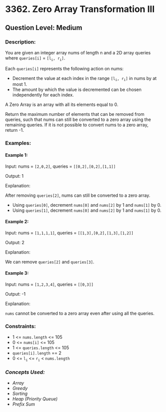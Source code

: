 # 3362. Zero Array Transformation III
## Question Level: Medium
### Description:
You are given an integer array nums of length n and a 2D array queries where `queries[i]` = `[l`<sub>`i`</sub>`, r`<sub>`i`</sub>`]`.

Each `queries[i]` represents the following action on nums:
- Decrement the value at each index in the range `[l`<sub>`i`</sub>`, r`<sub>`i`</sub>`]` in nums by at most 1.
- The amount by which the value is decremented can be chosen independently for each index.

A Zero Array is an array with all its elements equal to 0.

Return the maximum number of elements that can be removed from queries, such that nums can still be converted to a zero array using the remaining queries. If it is not possible to convert nums to a zero array, return -1.

### Examples:
#### Example 1:

Input: nums = `[2,0,2]`, queries = `[[0,2],[0,2],[1,1]]`

Output: 1

Explanation:

After removing `queries[2]`, nums can still be converted to a zero array.
- Using `queries[0]`, decrement `nums[0]` and `nums[2]` by 1 and `nums[1]` by 0.
- Using `queries[1]`, decrement `nums[0]` and `nums[2]` by 1 and `nums[1]` by 0.
#### Example 2:

Input: nums = `[1,1,1,1]`, queries = `[[1,3],[0,2],[1,3],[1,2]]`

Output: 2

Explanation:

We can remove `queries[2]` and `queries[3]`.

#### Example 3:

Input: nums = `[1,2,3,4]`, queries = `[[0,3]]`

Output: -1

Explanation:

`nums` cannot be converted to a zero array even after using all the queries.

### Constraints:

- 1 <= `nums.length` <= 105
- 0 <= `nums[i]` <= 105
- 1 <= `queries.length` <= 105
- `queries[i].length` == 2
- 0 <= `l`<sub>`i`</sub> <= `r`<sub>`i`</sub> < `nums.length`

### <i>Concepts Used:
- Array
- Greedy
- Sorting
- Heap (Priority Queue)
- Prefix Sum </i>